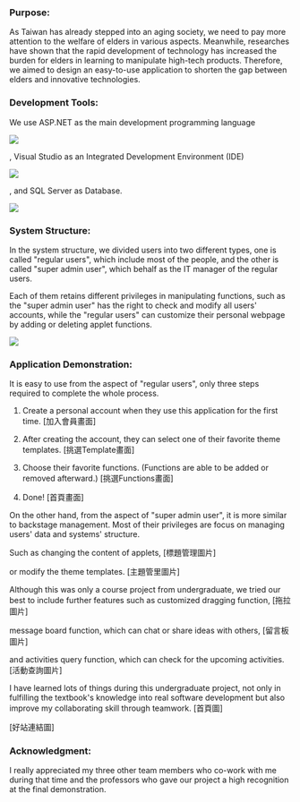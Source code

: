 ### Purpose:

As Taiwan has already stepped into an aging society, we need to pay more attention to the welfare of elders in various aspects. 
Meanwhile, researches have shown that the rapid development of technology has increased the burden for elders in learning to manipulate high-tech products. 
Therefore, we aimed to design an easy-to-use application to shorten the gap between elders and innovative technologies.


### Development Tools:

We use ASP.NET as the main development programming language

![](https://github.com/Johnny9527/UndergraduateProject/blob/master/picture/ASP.NET.png)

, Visual Studio as an Integrated Development Environment (IDE)

![](https://github.com/Johnny9527/UndergraduateProject/blob/master/picture/VisualStudio.png)

, and SQL Server as Database.

![](https://github.com/Johnny9527/UndergraduateProject/blob/master/picture/SQLServer.png)


### System Structure:

In the system structure, we divided users into two different types, one is called "regular users", which include most of the people, 
and the other is called "super admin user", which behalf as the IT manager of the regular users. 

Each of them retains different privileges in manipulating functions, such as the "super admin user" has the right to check and modify all users' accounts, 
while the "regular users" can customize their personal webpage by adding or deleting applet functions.

![](https://github.com/Johnny9527/UndergraduateProject/blob/master/picture/UGP_SystemStructure.png)


### Application Demonstration:

It is easy to use from the aspect of "regular users", only three steps required to complete the whole process.

1. Create a personal account when they use this application for the first time.
[加入會員畫面]

2. After creating the account, they can select one of their favorite theme templates.
[挑選Template畫面]

3. Choose their favorite functions. (Functions are able to be added or removed afterward.)
[挑選Functions畫面]

4. Done!
[首頁畫面]

On the other hand, from the aspect of "super admin user", it is more similar to backstage management. 
Most of their privileges are focus on managing users' data and systems' structure.

Such as changing the content of applets,
[標題管理圖片]

or modify the theme templates.
[主題管里圖片]

Although this was only a course project from undergraduate, we tried our best to include further features such as customized dragging function,
[拖拉圖片]

message board function, which can chat or share ideas with others,
[留言板圖片]

and activities query function, which can check for the upcoming activities.
[活動查詢圖片]

I have learned lots of things during this undergraduate project, not only in fulfilling the textbook's knowledge into real software development 
but also improve my collaborating skill through teamwork.
[首頁圖]

[好站連結圖]

### Acknowledgment:
I really appreciated my three other team members who co-work with me during that time 
and the professors who gave our project a high recognition at the final demonstration.


